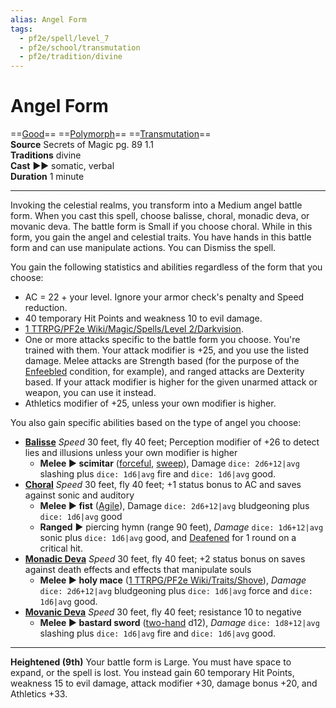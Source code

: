 ```yaml
---
alias: Angel Form
tags:
  - pf2e/spell/level_7
  - pf2e/school/transmutation
  - pf2e/tradition/divine
---
```


# Angel Form

==[Good](Good.md)== ==[Polymorph](Polymorph.md)== ==[Transmutation](Transmutation.md)==  
__Source__ Secrets of Magic pg. 89 1.1  
**Traditions** divine  
**Cast** ►► somatic, verbal  
**Duration** 1 minute

---

Invoking the celestial realms, you transform into a Medium angel battle form. When you cast this spell, choose balisse, choral, monadic deva, or movanic deva. The battle form is Small if you choose choral. While in this form, you gain the angel and celestial traits. You have hands in this battle form and can use manipulate actions. You can Dismiss the spell.

You gain the following statistics and abilities regardless of the form that you choose:

- AC = 22 + your level. Ignore your armor check's penalty and Speed reduction.
- 40 temporary Hit Points and weakness 10 to evil damage.
- [1 TTRPG/PF2e Wiki/Magic/Spells/Level 2/Darkvision](1%20TTRPG/PF2e%20Wiki/Magic/Spells/Level%202/Darkvision).
- One or more attacks specific to the battle form you choose. You're trained with them. Your attack modifier is +25, and you use the listed damage. Melee attacks are Strength based (for the purpose of the [Enfeebled](Enfeebled.md) condition, for example), and ranged attacks are Dexterity based. If your attack modifier is higher for the given unarmed attack or weapon, you can use it instead.
- Athletics modifier of +25, unless your own modifier is higher.

You also gain specific abilities based on the type of angel you choose:

- **[Balisse](Balisse)** _Speed_ 30 feet, fly 40 feet; Perception modifier of +26 to detect lies and illusions unless your own modifier is higher
	- **Melee ► scimitar** ([forceful](forceful), [sweep](sweep)), Damage `dice: 2d6+12|avg` slashing plus `dice: 1d6|avg` fire and `dice: 1d6|avg` good.
- **[Choral](Choral)** _Speed_ 30 feet, fly 40 feet; +1 status bonus to AC and saves against sonic and auditory
	- **Melee ► fist** ([Agile](Agile.md)), Damage `dice: 2d6+12|avg` bludgeoning plus `dice: 1d6|avg` good
	- **Ranged** ► piercing hymn (range 90 feet), _Damage_ `dice: 1d6+12|avg` sonic plus `dice: 1d6|avg` good, and [Deafened](Deafened.md) for 1 round on a critical hit.
- **[Monadic Deva](Monadic%20Deva)** _Speed_ 30 feet, fly 40 feet; +2 status bonus on saves against death effects and effects that manipulate souls
	- **Melee ► holy mace** ([1 TTRPG/PF2e Wiki/Traits/Shove](1%20TTRPG/PF2e%20Wiki/Traits/Shove)), _Damage_ `dice: 2d6+12|avg` bludgeoning plus `dice: 1d6|avg` force and `dice: 1d6|avg` good.
- **[Movanic Deva](Movanic%20Deva)** _Speed_ 30 feet, fly 40 feet; resistance 10 to negative
	- **Melee ► bastard sword** ([two-hand](two-hand) d12), _Damage_ `dice: 1d8+12|avg` slashing plus `dice: 1d6|avg` fire and `dice: 1d6|avg` good.

<hr>

**Heightened (9th)** Your battle form is Large. You must have space to expand, or the spell is lost. You instead gain 60 temporary Hit Points, weakness 15 to evil damage, attack modifier +30, damage bonus +20, and Athletics +33.
